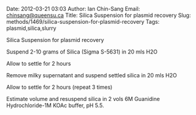 Date: 2012-03-21 03:03
Author: Ian Chin-Sang
Email: chinsang@queensu.ca
Title: Silica Suspension for plasmid recovery
Slug: methods/1469/silica-suspension-for-plasmid-recovery
Tags: plasmid,silica,slurry

Silica Suspension for plasmid recovery









Suspend 2-10  grams of Silica (Sigma S-5631) in 20 mls H2O



 Allow to settle for 2 hours



Remove milky supernatant and suspend settled silica in 20 mls H2O



Allow to settle for 2 hours (repeat 3 times)



Estimate volume and resuspend silica in 2 vols 6M Guanidine Hydrochloride-1M KOAc buffer, pH 5.5.






